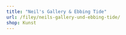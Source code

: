 ```yaml
---
title: "Neil's Gallery & Ebbing Tide"
url: /filey/neils-gallery-und-ebbing-tide/
shop: Kunst
---
```

